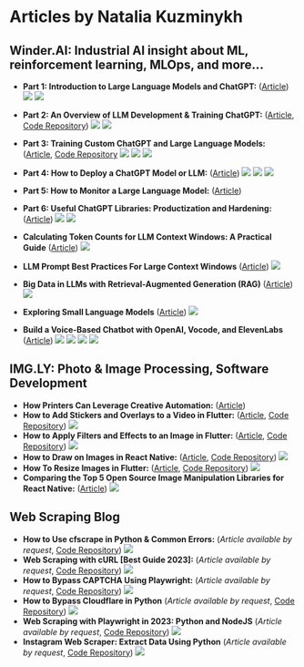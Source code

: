 # Articles by Natalia Kuzminykh

## Winder.AI: Industrial AI insight about ML, reinforcement learning, MLOps, and more...

<div>

-   **Part 1: Introduction to Large Language Models and ChatGPT:** ([Article](https://winder.ai/introduction-large-language-models-chatgpt/)) ![](https://img.shields.io/badge/Library-Langchain-informational?style=flat&logo=langchain&logoColor=white&color=0366d6) ![](https://img.shields.io/badge/Library-OpenAI-informational?style=flat&logo=openai&logoColor=white&color=0366d6)
-  **Part 2: An Overview of LLM Development & Training ChatGPT:** ([Article](https://winder.ai/part-2-overview-llm-development-training-chatgpt/), [Code Repository](https://github.com/winderai/custom-chatgpt-development/tree/main/Part2-Overview)) ![](https://img.shields.io/badge/Library-Langchain-informational?style=flat&logo=langchain&logoColor=white&color=0366d6) ![](https://img.shields.io/badge/Library-OpenAI-informational?style=flat&logo=openai&logoColor=white&color=0366d6) 
-  **Part 3: Training Custom ChatGPT and Large Language Models:** ([Article](https://winder.ai/part-3-training-custom-chatgpt-large-language-models/), [Code Repository](https://github.com/winderai/custom-chatgpt-development/tree/main/Part3-Training) ![](https://img.shields.io/badge/Library-Langchain-informational?style=flat&logo=langchain&logoColor=white&color=0366d6) ![](https://img.shields.io/badge/Library-OpenAI-informational?style=flat&logo=openai&logoColor=white&color=0366d6) ![](https://img.shields.io/badge/Library-HuggingFace-informational?style=flat&logo=HuggingFace&logoColor=white&color=0366d6)
-  **Part 4: How to Deploy a ChatGPT Model or LLM:** ([Article](https://winder.ai/part-4-deploy-chatgpt-model-llm/)) ![](https://img.shields.io/badge/Library-OpenAI-informational?style=flat&logo=openai&logoColor=white&color=0366d6) ![](https://img.shields.io/badge/Library-Kubernetes-informational?style=flat&logo=Kubernetes&logoColor=white&color=0366d6) ![](https://img.shields.io/badge/Library-Flask-informational?style=flat&logo=flask&logoColor=white&color=0366d6)
-  **Part 5: How to Monitor a Large Language Model:** ([Article](https://winder.ai/part-5-monitor-large-language-model/)) 
-  **Part 6: Useful ChatGPT Libraries: Productization and Hardening:** ([Article](https://winder.ai/part-6-chatgpt-libraries-productization-hardening/)) ![](https://img.shields.io/badge/Library-Langchain-informational?style=flat&logo=langchain&logoColor=white&color=0366d6) ![](https://img.shields.io/badge/Library-Llamaindex-informational?style=flat&logo=llamaindexn&logoColor=white&color=0366d6)

- **Calculating Token Counts for LLM Context Windows: A Practical Guide** ([Article](https://winder.ai/calculating-token-counts-llm-context-windows-practical-guide/)) ![](https://img.shields.io/badge/Library-Python-informational?style=flat&logo=python&logoColor=white&color=0366d6)
- **LLM Prompt Best Practices For Large Context Windows** ([Article](https://winder.ai/llm-prompt-best-practices-large-context-windows/)) ![](https://img.shields.io/badge/Library-Python-informational?style=flat&logo=python&logoColor=white&color=0366d6)
- **Big Data in LLMs with Retrieval-Augmented Generation (RAG)** ([Article](https://winder.ai/big-data-llms-retrieval-augmented-generation-rag/)) ![](https://img.shields.io/badge/Library-Python-informational?style=flat&logo=python&logoColor=white&color=0366d6) 
- **Exploring Small Language Models** ([Article](https://winder.ai/exploring-small-language-models/)) ![](https://img.shields.io/badge/Library-Python-informational?style=flat&logo=python&logoColor=white&color=0366d6) 
- **Build a Voice-Based Chatbot with OpenAI, Vocode, and ElevenLabs** ([Article](https://winder.ai/build-voice-based-chatbot-openai-vocode-elevenlabs/)) ![](https://img.shields.io/badge/Library-Python-informational?style=flat&logo=python&logoColor=white&color=0366d6)  ![](https://img.shields.io/badge/Library-Vocode-informational?style=flat&logo=Vocode&logoColor=white&color=0366d6)  ![](https://img.shields.io/badge/Library-OpenAI-informational?style=flat&logo=OpenAI&logoColor=white&color=0366d6) ![](https://img.shields.io/badge/Library-ElevenLabs-informational?style=flat&logo=ElevenLabs&logoColor=white&color=0366d6) 



## IMG.LY: Photo & Image Processing, Software Development

<div>

-   **How Printers Can Leverage Creative Automation:** ([Article](https://img.ly/blog/how-printers-can-leverage-creative-automation/))
-   **How to Add Stickers and Overlays to a Video in Flutter:** ([Article](https://img.ly/blog/how-to-add-stickers-and-overlays-to-a-video-in-flutter/), [Code Repository](https://github.com/nataliakzm/Adding_Stickers_and_Overlays_to_video_in_Flutter)) ![](https://img.shields.io/badge/Library-Flutter-informational?style=flat&logo=flutter&logoColor=white&color=0366d6)  
-   **How to Apply Filters and Effects to an Image in Flutter:** ([Article](https://img.ly/blog/how-to-add-stickers-and-overlays-to-a-video-in-flutter-test/), [Code Repository](https://github.com/nataliakzm/Applying_Filters_and_Effects_to_Images_Flutter)) ![](https://img.shields.io/badge/Library-Flutter-informational?style=flat&logo=flutter&logoColor=white&color=0366d6)
-   **How to Draw on Images in React Native:** ([Article](https://img.ly/blog/how-to-draw-on-images-in-react-native/), [Code Repository](https://github.com/nataliakzm/Draw_on_Images_in_ReactNative)) ![](https://img.shields.io/badge/Library-ReactNative-informational?style=flat&logo=react&logoColor=white&color=0366d6)
-   **How To Resize Images in Flutter:** ([Article](https://img.ly/blog/how-to-resize-images-in-flutter/), [Code Repository](https://github.com/nataliakzm/Resizing_Images_with_Flutter)) ![](https://img.shields.io/badge/Library-Flutter-informational?style=flat&logo=flutter&logoColor=white&color=0366d6)
-   **Comparing the Top 5 Open Source Image Manipulation Libraries for React Native:** ([Article](https://img.ly/blog/comparing-the-top-5-open-source-image-manipulation-libraries-for-react-native/)) ![](https://img.shields.io/badge/Library-ReactNative-informational?style=flat&logo=react&logoColor=white&color=0366d6)

## Web Scraping Blog 

<div>
  
 -   **How to Use cfscrape in Python & Common Errors:** (_Article available by request_,  [Code Repository](https://github.com/nataliakzm/web_scraping/tree/main/cfscrape_usage)) ![](https://img.shields.io/badge/Library-Cfscrape-informational?style=flat&logo=cfscrape&logoColor=white&color=0366d6)
 -   **Web Scraping with cURL [Best Guide 2023]:** (_Article available by request_,  [Code Repository](https://github.com/nataliakzm/web_scraping/tree/main/curl_scraper)) ![](https://img.shields.io/badge/Framework-cURL-informational?style=flat&logo=curl&logoColor=white&color=0366d6)
 -   **How to Bypass CAPTCHA Using Playwright:** (_Article available by request_,  [Code Repository](https://github.com/nataliakzm/web_scraping/tree/main/bypassing_captcha_playwright)) ![](https://img.shields.io/badge/Library-Playwright-informational?style=flat&logo=playwright&logoColor=white&color=0366d6)
 -   **How to Bypass Cloudflare in Python** (_Article available by request_,  [Code Repository](https://github.com/nataliakzm/web_scraping/tree/main/bypassing_cloudflare)) ![](https://img.shields.io/badge/Language-Python-informational?style=flat&logo=python&logoColor=white&color=0366d6)
 -   **Web Scraping with Playwright in 2023: Python and NodeJS** (_Article available by request_,  [Code Repository](https://github.com/nataliakzm/web_scraping/tree/main/playwright_scraper)) ![](https://img.shields.io/badge/Library-Playwright-informational?style=flat&logo=playwright&logoColor=white&color=0366d6)  
 -   **Instagram Web Scraper: Extract Data Using Python** (_Article available by request_,  [Code Repository](https://github.com/nataliakzm/web_scraping/tree/main/insta_scraper)) ![](https://img.shields.io/badge/Language-Python-informational?style=flat&logo=python&logoColor=white&color=0366d6)
